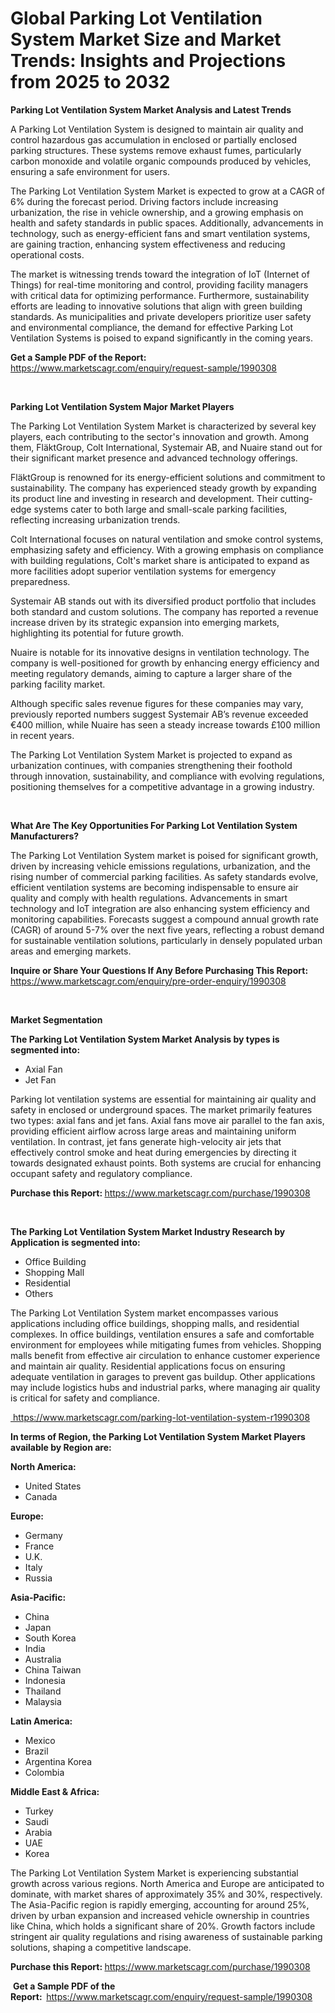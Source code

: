 <p><h1>Global Parking Lot Ventilation System Market Size and Market Trends: Insights and Projections from 2025 to 2032</h1></p><p><strong>Parking Lot Ventilation System Market Analysis and Latest Trends</strong></p>
<p><p>A Parking Lot Ventilation System is designed to maintain air quality and control hazardous gas accumulation in enclosed or partially enclosed parking structures. These systems remove exhaust fumes, particularly carbon monoxide and volatile organic compounds produced by vehicles, ensuring a safe environment for users. </p><p>The Parking Lot Ventilation System Market is expected to grow at a CAGR of 6% during the forecast period. Driving factors include increasing urbanization, the rise in vehicle ownership, and a growing emphasis on health and safety standards in public spaces. Additionally, advancements in technology, such as energy-efficient fans and smart ventilation systems, are gaining traction, enhancing system effectiveness and reducing operational costs. </p><p>The market is witnessing trends toward the integration of IoT (Internet of Things) for real-time monitoring and control, providing facility managers with critical data for optimizing performance. Furthermore, sustainability efforts are leading to innovative solutions that align with green building standards. As municipalities and private developers prioritize user safety and environmental compliance, the demand for effective Parking Lot Ventilation Systems is poised to expand significantly in the coming years.</p></p>
<p><strong>Get a Sample PDF of the Report:&nbsp;</strong> <a href="https://www.marketscagr.com/enquiry/request-sample/1990308?utm_campaign=3454&utm_medium=2&utm_source=Github&utm_content=ia&utm_term=12042025&utm_id=parking-lot-ventilation-system">https://www.marketscagr.com/enquiry/request-sample/1990308</a></p>
<p>&nbsp;</p>
<p><strong>Parking Lot Ventilation System Major Market Players</strong></p>
<p><p>The Parking Lot Ventilation System Market is characterized by several key players, each contributing to the sector's innovation and growth. Among them, FläktGroup, Colt International, Systemair AB, and Nuaire stand out for their significant market presence and advanced technology offerings. </p><p>FläktGroup is renowned for its energy-efficient solutions and commitment to sustainability. The company has experienced steady growth by expanding its product line and investing in research and development. Their cutting-edge systems cater to both large and small-scale parking facilities, reflecting increasing urbanization trends.</p><p>Colt International focuses on natural ventilation and smoke control systems, emphasizing safety and efficiency. With a growing emphasis on compliance with building regulations, Colt's market share is anticipated to expand as more facilities adopt superior ventilation systems for emergency preparedness.</p><p>Systemair AB stands out with its diversified product portfolio that includes both standard and custom solutions. The company has reported a revenue increase driven by its strategic expansion into emerging markets, highlighting its potential for future growth.</p><p>Nuaire is notable for its innovative designs in ventilation technology. The company is well-positioned for growth by enhancing energy efficiency and meeting regulatory demands, aiming to capture a larger share of the parking facility market.</p><p>Although specific sales revenue figures for these companies may vary, previously reported numbers suggest Systemair AB’s revenue exceeded €400 million, while Nuaire has seen a steady increase towards £100 million in recent years.</p><p>The Parking Lot Ventilation System Market is projected to expand as urbanization continues, with companies strengthening their foothold through innovation, sustainability, and compliance with evolving regulations, positioning themselves for a competitive advantage in a growing industry.</p></p>
<p>&nbsp;</p>
<p><strong>What Are The Key Opportunities For Parking Lot Ventilation System Manufacturers?</strong></p>
<p><p>The Parking Lot Ventilation System market is poised for significant growth, driven by increasing vehicle emissions regulations, urbanization, and the rising number of commercial parking facilities. As safety standards evolve, efficient ventilation systems are becoming indispensable to ensure air quality and comply with health regulations. Advancements in smart technology and IoT integration are also enhancing system efficiency and monitoring capabilities. Forecasts suggest a compound annual growth rate (CAGR) of around 5-7% over the next five years, reflecting a robust demand for sustainable ventilation solutions, particularly in densely populated urban areas and emerging markets.</p></p>
<p><strong>Inquire or Share Your Questions If Any Before Purchasing This Report:</strong> <a href="https://www.marketscagr.com/enquiry/pre-order-enquiry/1990308?utm_campaign=3454&utm_medium=2&utm_source=Github&utm_content=ia&utm_term=12042025&utm_id=parking-lot-ventilation-system">https://www.marketscagr.com/enquiry/pre-order-enquiry/1990308</a></p>
<p>&nbsp;</p>
<p><strong>Market Segmentation</strong></p>
<p><strong>The Parking Lot Ventilation System Market Analysis by types is segmented into:</strong></p>
<p><ul><li>Axial Fan</li><li>Jet Fan</li></ul></p>
<p><p>Parking lot ventilation systems are essential for maintaining air quality and safety in enclosed or underground spaces. The market primarily features two types: axial fans and jet fans. Axial fans move air parallel to the fan axis, providing efficient airflow across large areas and maintaining uniform ventilation. In contrast, jet fans generate high-velocity air jets that effectively control smoke and heat during emergencies by directing it towards designated exhaust points. Both systems are crucial for enhancing occupant safety and regulatory compliance.</p></p>
<p><strong>Purchase this Report:&nbsp;</strong><a href="https://www.marketscagr.com/purchase/1990308?utm_campaign=3454&utm_medium=2&utm_source=Github&utm_content=ia&utm_term=12042025&utm_id=parking-lot-ventilation-system">https://www.marketscagr.com/purchase/1990308</a></p>
<p>&nbsp;</p>
<p><strong>The Parking Lot Ventilation System Market Industry Research by Application is segmented into:</strong></p>
<p><ul><li>Office Building</li><li>Shopping Mall</li><li>Residential</li><li>Others</li></ul></p>
<p><p>The Parking Lot Ventilation System market encompasses various applications including office buildings, shopping malls, and residential complexes. In office buildings, ventilation ensures a safe and comfortable environment for employees while mitigating fumes from vehicles. Shopping malls benefit from effective air circulation to enhance customer experience and maintain air quality. Residential applications focus on ensuring adequate ventilation in garages to prevent gas buildup. Other applications may include logistics hubs and industrial parks, where managing air quality is critical for safety and compliance.</p></p>
<p><a href="https://www.marketscagr.com/parking-lot-ventilation-system-r1990308?utm_campaign=3454&utm_medium=2&utm_source=Github&utm_content=ia&utm_term=12042025&utm_id=parking-lot-ventilation-system">&nbsp;https://www.marketscagr.com/parking-lot-ventilation-system-r1990308</a></p>
<p><strong>In terms of Region, the Parking Lot Ventilation System Market Players available by Region are:</strong></p>
<p>
    <p> <strong> North America: </strong>
        <ul>
            <li>United States</li>
            <li>Canada</li>
        </ul>
        </p> 
    <p> <strong> Europe: </strong>
        <ul>
            <li>Germany</li>
            <li>France</li>
            <li>U.K.</li>
            <li>Italy</li>
            <li>Russia</li>
        </ul>
        </p> 
    <p> <strong> Asia-Pacific: </strong>
        <ul>
            <li>China</li>
            <li>Japan</li>
            <li>South Korea</li>
            <li>India</li>
            <li>Australia</li>
            <li>China Taiwan</li>
            <li>Indonesia</li>
            <li>Thailand</li>
            <li>Malaysia</li>
        </ul>
        </p> 
    <p> <strong> Latin America: </strong>
        <ul>
            <li>Mexico</li>
            <li>Brazil</li>
            <li>Argentina Korea</li>
            <li>Colombia</li>
        </ul>
        </p> 
    <p> <strong> Middle East & Africa: </strong>
        <ul>
            <li>Turkey</li>
            <li>Saudi</li>
            <li>Arabia</li>
            <li>UAE</li>
            <li>Korea</li>
        </ul>
    </p>
    </p>
<p><p>The Parking Lot Ventilation System Market is experiencing substantial growth across various regions. North America and Europe are anticipated to dominate, with market shares of approximately 35% and 30%, respectively. The Asia-Pacific region is rapidly emerging, accounting for around 25%, driven by urban expansion and increased vehicle ownership in countries like China, which holds a significant share of 20%. Growth factors include stringent air quality regulations and rising awareness of sustainable parking solutions, shaping a competitive landscape.</p></p>
<p><strong>Purchase this Report: </strong><a href="https://www.marketscagr.com/purchase/1990308?utm_campaign=3454&utm_medium=2&utm_source=Github&utm_content=ia&utm_term=12042025&utm_id=parking-lot-ventilation-system">https://www.marketscagr.com/purchase/1990308</a></p>
<p>&nbsp;<strong>Get a Sample PDF of the Report:&nbsp;&nbsp;</strong><a href="https://www.marketscagr.com/enquiry/request-sample/1990308?utm_campaign=3454&utm_medium=2&utm_source=Github&utm_content=ia&utm_term=12042025&utm_id=parking-lot-ventilation-system">https://www.marketscagr.com/enquiry/request-sample/1990308</a></p>
<p><strong></strong></p>
<p><p></p><p></p><p></p></p>